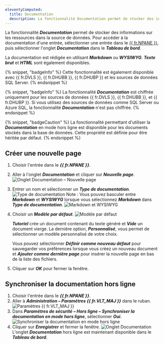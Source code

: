 ```yaml
---
eleventyComputed:
  title: Documentation
  description: La fonctionnalité Documentation permet de stocker des informations sur les ressources dans la source de données.
---
```

La fonctionnalité ***Documentation*** permet de stocker des informations sur les ressources dans la source de données. Pour accéder à la documentation d'une entrée, sélectionner une entrée dans le [{{ fr.NPANE }}](/rdm/windows/user-interface/navigation-pane/), puis sélectionner l'onglet ***Documentation*** dans le ***Tableau de bord***.

La documentation est rédigée en utilisant ***Markdown*** ou ***WYSIWYG***. ***Texte brut*** et ***HTML*** sont également disponibles.

{% snippet, "badgeInfo" %}
Cette fonctionnalité est également disponible avec {{ fr.DVLS }}, {{ fr.DHUBB }}, {{ fr.DHUBP }} et les sources de données SQL Server.
{% endsnippet %}

{% snippet, "badgeInfo" %}
La fonctionnalité ***Documentation*** est chiffrée uniquement pour les sources de données {{ fr.DVLS }}, {{ fr.DHUBB }}, et {{ fr.DHUBP }}. Si vous utilisez des sources de données comme SQL Server ou Azure SQL, la fonctionnalité ***Documentation*** n'est pas chiffrée.
{% endsnippet %}

{% snippet, "badgeCaution" %}
La fonctionnalité permettant d'utiliser la ***Documentation*** en mode hors ligne est disponible pour les documents stockés dans la base de données. Cette propriété est définie pour être héritée par défaut.
{% endsnippet %}

## Créer une nouvelle page
1. Choisir l'entrée dans le ***{{ fr.NPANE }}***.
1. Aller à l'onglet ***Documentation*** et cliquer sur ***Nouvelle page***.
![Onglet Documentation – Nouvelle page](https://cdnweb.devolutions.net/docs/docs_en_rdm_mac_RDMMac6018.png)
1. Entrer un nom et sélectionner un ***Type de documentation***.
![Type de documentation](https://cdnweb.devolutions.net/docs/docs_en_rdm_mac_RDMMac6027.png)
Note : Vous pouvez basculer entre ***Markdown*** et ***WYSIWYG*** lorsque vous sélectionnez ***Markdown*** dans ***Type de documentation***.
![Markdown et WYSIWYG](https://cdnweb.devolutions.net/docs/docs_en_rdm_mac_RDMMac6034.png)
1. Choisir un ***Modèle par défaut***.
![Modèle par défaut](https://cdnweb.devolutions.net/docs/docs_en_rdm_mac_RDMMac6028.png)

   ***Tutoriel*** crée un document contenant du texte généré et ***Vide*** un document vierge. La dernière option, ***Personnalisé***, vous permet de sélectionner un modèle personnalisé de votre choix.

   Vous pouvez sélectionner ***Définir comme nouveau défaut*** pour sauvegarder vos préférences lorsque vous créez un nouveau document et ***Ajouter comme dernière page*** pour insérer la nouvelle page en bas de la liste des fichiers.

1. Cliquer sur ***OK*** pour fermer la fenêtre.

## Synchroniser la documentation hors ligne
1. Choisir l'entrée dans le ***{{ fr.NPANE }}***.
1. Aller à ***Administration – Paramètres {{ fr.VLT_MAJ }}*** dans le ruban.
![Paramètres {{ fr.VLT_MAJ }}](https://cdnweb.devolutions.net/docs/docs_en_rdm_mac_RDMMac6025.png)
1. Dans ***Paramètres de sécurité – Hors ligne – Synchroniser la documentation en mode hors ligne***, sélectionner ***Oui***.
![Synchroniser la documentation en mode hors ligne](https://cdnweb.devolutions.net/docs/docs_en_rdm_mac_RDMMac6019.png)
1. Cliquer sur ***Enregistrer*** et fermer la fenêtre.
![Onglet Documentation](https://cdnweb.devolutions.net/docs/docs_en_rdm_mac_RDMMac6026.png)
L'onglet ***Documentation*** hors ligne est maintenant disponible dans le ***Tableau de bord***.
